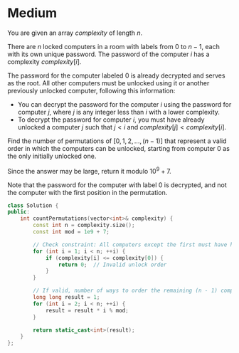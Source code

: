 # Medium

You are given an array $complexity$ of length $n$.

There are $n$ locked computers in a room with labels from $0$ to $n - 1$, each with its own unique password. The password of the computer $i$ has a complexity $complexity[i]$.

The password for the computer labeled $0$ is already decrypted and serves as the root. All other computers must be unlocked using it or another previously unlocked computer, following this information:

- You can decrypt the password for the computer $i$ using the password for computer $j$, where $j$ is any integer less than $i$ with a lower complexity.
- To decrypt the password for computer $i$, you must have already unlocked a computer $j$ such that $j < i$ and $complexity[j] < complexity[i]$.

Find the number of permutations of $[0, 1, 2, ..., (n - 1)]$ that represent a valid order in which the computers can be unlocked, starting from computer $0$ as the only initially unlocked one.

Since the answer may be large, return it modulo $10^9 + 7$.

Note that the password for the computer with label $0$ is decrypted, and not the computer with the first position in the permutation.

```cpp
class Solution {
public:
    int countPermutations(vector<int>& complexity) {
        const int n = complexity.size();
        const int mod = 1e9 + 7;

        // Check constraint: All computers except the first must have higher complexity.
        for (int i = 1; i < n; ++i) {
            if (complexity[i] <= complexity[0]) {
                return 0;  // Invalid unlock order
            }
        }

        // If valid, number of ways to order the remaining (n - 1) computers is (n - 1)!
        long long result = 1;
        for (int i = 2; i < n; ++i) {
            result = result * i % mod;
        }

        return static_cast<int>(result);
    }
};
```

